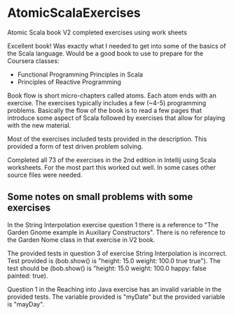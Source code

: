 # AtomicScalaExercises
Atomic Scala book V2 completed exercises using work sheets

Excellent book! Was exactly what I needed to get into some of the basics of
the Scala language. Would be a good book to use to prepare for the Coursera
classes:

- Functional Programming Principles in Scala
- Principles of Reactive Programming

Book flow is short micro-chapters called atoms. Each atom ends with an exercise.
The exercises typically includes a few (~4-5) programming problems. Basically
the flow of the book is to read a few pages that introduce some aspect of Scala
followed by exercises that allow for playing with the new material.

Most of the exercises included tests provided in the description. This provided
a form of test driven problem solving.

Completed all 73 of the exercises in the 2nd edition in Intellij using Scala
worksheets. For the most part this worked out well. In some cases other source
files were needed.

## Some notes on small problems with some exercises

In the String Interpolation exercise question 1 there is a reference to
"The Garden Gnome example in Auxiliary Constructors". There is no reference
to the Garden Nome class in that exercise in V2 book.

The provided tests in question 3 of exercise String Interpolation is incorrect.
Test provided is (bob.show() is "height: 15.0 weight: 100.0 true true"). The
test should be (bob.show() is "height: 15.0 weight: 100.0 happy: false painted: true).

Question 1 in the Reaching into Java exercise has an invalid variable in the provided
tests. The variable provided is "myDate" but the provided variable is "mayDay".
